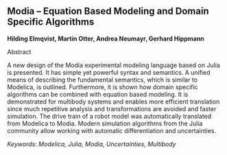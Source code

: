## Modia – Equation Based Modeling and Domain Specific Algorithms

**Hilding Elmqvist, Martin Otter, Andrea Neumayr, Gerhard Hippmann**

Abstract

A new design of the Modia experimental modeling language
based on Julia is presented. It has simple yet powerful
syntax and semantics. A unified means of describing
the fundamental semantics, which is similar to Modelica,
is outlined. Furthermore, it is shown how domain
specific algorithms can be combined with equation based
modeling. It is demonstrated for multibody systems and
enables more efficient translation since much repetitive
analysis and transformations are avoided and faster simulation.
The drive train of a robot model was automatically
translated from Modelica to Modia. Modern simulation
algorithms from the Julia community allow working with
automatic differentiation and uncertainties.

*Keywords: Modelica, Julia, Modia, Uncertainties, Multibody*
